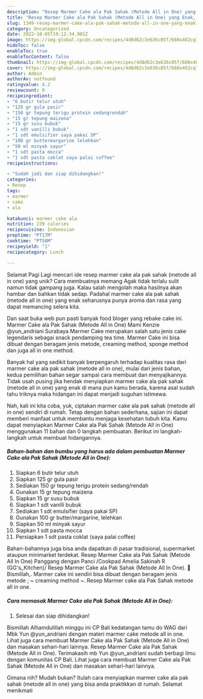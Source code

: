 ```yaml
---
description: "Resep Marmer Cake ala Pak Sahak (Metode All in One) yang Enak, Mantap"
title: "Resep Marmer Cake ala Pak Sahak (Metode All in One) yang Enak, Mantap"
slug: 1349-resep-marmer-cake-ala-pak-sahak-metode-all-in-one-yang-enak-mantap
category: Uncategorized
date: 2022-10-05T19:12:34.901Z
image: https://img-global.cpcdn.com/recipes/4d8d62c3e636c05f/680x482cq70/marmer-cake-ala-pak-sahak-metode-all-in-one-foto-resep-utama.jpg
hideToc: false
enableToc: true
enableTocContent: false
thumbnail: https://img-global.cpcdn.com/recipes/4d8d62c3e636c05f/680x482cq70/marmer-cake-ala-pak-sahak-metode-all-in-one-foto-resep-utama.jpg
cover: https://img-global.cpcdn.com/recipes/4d8d62c3e636c05f/680x482cq70/marmer-cake-ala-pak-sahak-metode-all-in-one-foto-resep-utama.jpg
author: Admin
authorAv: notfound
ratingvalue: 4.2
reviewcount: 9
recipeingredient:
- "6 butir telur utuh"
- "125 gr gula pasir"
- "150 gr tepung terigu protein sedangrendah"
- "15 gr tepung maizena"
- "15 gr susu bubuk"
- "1 sdt vanilli bubuk"
- "1 sdt emulsifier saya pakai SP"
- "100 gr buttermargarine lelehkan"
- "50 ml minyak sayur"
- "1 sdt pasta mocca"
- "1 sdt pasta coklat saya palai coffee"
recipeinstructions:

- "Sudah jadi dan siap dihidangkan!"
categories:
- Resep
tags:
- marmer
- cake
- ala

katakunci: marmer cake ala 
nutrition: 239 calories
recipecuisine: Indonesian
preptime: "PT17M"
cooktime: "PT58M"
recipeyield: "1"
recipecategory: Lunch

---
```



Selamat Pagi Lagi mencari ide resep marmer cake ala pak sahak (metode all in one) yang unik? Cara membuatnya memang Agak tidak terlalu sulit namun tidak gampang juga. Kalau salah mengolah maka hasilnya akan hambar dan bahkan tidak sedap. Padahal marmer cake ala pak sahak (metode all in one) yang enak seharusnya punya aroma dan rasa yang dapat memancing selera kita.


Dan saat buka web pun pasti banyak food bloger yang rebake cake ini. Marmer Cake ala Pak Sahak (Metode All in One) Mami Kenzie @yun_andriani Surabaya Marmer Cake merupakan salah satu jenis cake legendaris sebagai snack pendamping tea time. Marmer Cake ini bisa dibuat dengan beragam jenis metode, creaming method, sponge method dan juga all in one method.

Banyak hal yang sedikit banyak berpengaruh terhadap kualitas rasa dari marmer cake ala pak sahak (metode all in one), mulai dari jenis bahan, kedua pemilihan bahan segar sampai cara membuat dan menyajikannya. Tidak usah pusing jika hendak menyiapkan marmer cake ala pak sahak (metode all in one) yang enak di mana pun kamu berada, karena asal sudah tahu triknya maka hidangan ini dapat menjadi suguhan istimewa.


Nah, kali ini kita coba, yuk, ciptakan marmer cake ala pak sahak (metode all in one) sendiri di rumah. Tetap dengan bahan sederhana, sajian ini dapat memberi manfaat untuk membantu menjaga kesehatan tubuh kita. Kamu dapat menyiapkan Marmer Cake ala Pak Sahak (Metode All in One) menggunakan 11 bahan dan 0 langkah pembuatan. Berikut ini langkah-langkah untuk membuat hidangannya.

<!--inarticleads1-->

##### Bahan-bahan dan bumbu yang harus ada dalam pembuatan Marmer Cake ala Pak Sahak (Metode All in One):

1. Siapkan 6 butir telur utuh
1. Siapkan 125 gr gula pasir
1. Sediakan 150 gr tepung terigu protein sedang/rendah
1. Gunakan 15 gr tepung maizena
1. Siapkan 15 gr susu bubuk
1. Siapkan 1 sdt vanilli bubuk
1. Sediakan 1 sdt emulsifier (saya pakai SP)
1. Gunakan 100 gr butter/margarine, lelehkan
1. Siapkan 50 ml minyak sayur
1. Siapkan 1 sdt pasta mocca
1. Persiapkan 1 sdt pasta coklat (saya palai coffee)


Bahan-bahannya juga bisa anda dapatkan di pasar tradisional, supermarket ataupun minimarket terdekat. Resep Marmer Cake ala Pak Sahak (Metode All In One) Panggang dengan Panci /Cookpad Amelia Sakinah R (GG&#39;s_Kitchen)/ Resep Marmer Cake ala Pak Sahak (Metode All In One). 💐 Bismillah,. Marmer cake ini sendiri bisa dibuat dengan beragam jenis metode ; ~ creaming method ~. Resep Marmer cake ala Pak Sahak metode all in one. 

<!--inarticleads2-->

##### Cara memasak Marmer Cake ala Pak Sahak (Metode All in One):


1. Selesai dan siap dihidangkan!

Bismillah Alhamdulillah minggu ini CP Bali kedatangan tamu do WAG dari Mbk Yun @yun_andriani dengan materi marmer cake metode all in one. Lihat juga cara membuat Marmer Cake ala Pak Sahak (Metode All in One) dan masakan sehari-hari lainnya. Resep Marmer Cake ala Pak Sahak (Metode All in One). Terimakasih mb Yun @yun_andriani sudah berbagi ilmu dengan komunitas CP Bali. Lihat juga cara membuat Marmer Cake ala Pak Sahak (Metode All in One) dan masakan sehari-hari lainnya. 

Gimana nih? Mudah bukan? Itulah cara menyiapkan marmer cake ala pak sahak (metode all in one) yang bisa anda praktikkan di rumah. Selamat menikmati

